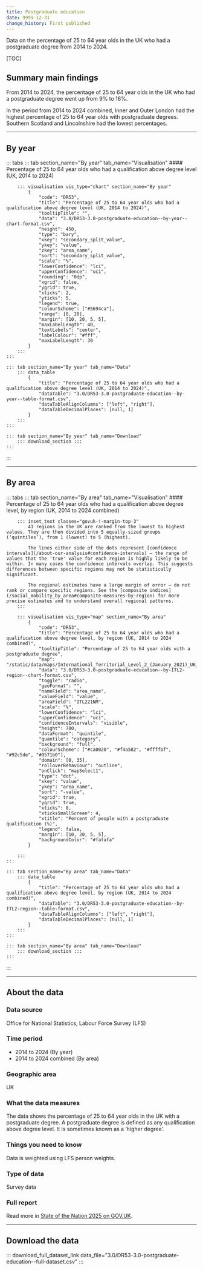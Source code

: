 ```yaml
---
title: Postgraduate education
date: 9999-12-31
change_history: First published
---
```


Data on the percentage of 25 to 64 year olds in the UK who had a postgraduate degree from 2014 to 2024.

[TOC]

## Summary main findings

From 2014 to 2024, the percentage of 25 to 64 year olds in the UK who had a postgraduate degree went up from 9% to 16%. 

In the period from 2014 to 2024 combined, Inner and Outer London had the highest percentage of 25 to 64 year olds with postgraduate degrees. Southern Scotland and Lincolnshire had the lowest percentages. 

---

## By year

::: tabs
    ::: tab section_name="By year" tab_name="Visualisation"
        #### Percentage of 25 to 64 year olds who had a qualification above degree level (UK, 2014 to 2024)

        ::: visualisation vis_type="chart" section_name="By year"
            {
                "code": "DR53",
                "title": "Percentage of 25 to 64 year olds who had a qualification above degree level (UK, 2014 to 2024)",
                "tooltipTitle": "",
                "data": "3.0/DR53-3.0-postgraduate-education--by-year--chart-format.csv",
                "height": 450,
                "type": "bary",
                "xkey": "secondary_split_value",
                "ykey": "value",
                "zkey": "area_name",
                "sort": "secondary_split_value",
                "scale": "%",
                "lowerConfidence": "lci",
                "upperConfidence": "uci",
                "rounding": "0dp",
                "xgrid": false,
                "ygrid": true,
                "xticks": 2,
                "yticks": 5,
                "legend": true,
                "colourScheme": ["#5694ca"],
                "range": [0, 20],
                "margin": [10, 20, 5, 5],
                "maxLabelLength": 40,
                "textLabels": "center",
                "labelColour": "#fff",
                "maxLabelLength": 30
            }
        :::
    :::

    ::: tab section_name="By year" tab_name="Data"
        ::: data_table
            {
                "title": "Percentage of 25 to 64 year olds who had a qualification above degree level (UK, 2014 to 2024)",
                "dataTable": "3.0/DR53-3.0-postgraduate-education--by-year--table-format.csv",
                "dataTableAlignColumns": ["left", "right"],
                "dataTableDecimalPlaces": [null, 1]
            }
        :::
    :::

    ::: tab section_name="By year" tab_name="Download"
        ::: download_section :::
    :::
:::

---

## By area

::: tabs
    ::: tab section_name="By area" tab_name="Visualisation"
        #### Percentage of 25 to 64 year olds who had a qualification above degree level, by region (UK, 2014 to 2024 combined)

        ::: inset_text classes="govuk-!-margin-top-3"
            41 regions in the UK are ranked from the lowest to highest values. They are then divided into 5 equally-sized groups (‘quintiles’), from 1 (lowest) to 5 (highest).
            
            The lines either side of the dots represent [confidence intervals](/about-our-analysis#confidence-intervals) – the range of values that the 'true' value for each region is highly likely to be within. In many cases the confidence intervals overlap. This suggests differences between specific regions may not be statistically significant.
            
            The regional estimates have a large margin of error – do not rank or compare specific regions. See the [composite indices](/social_mobility_by_area#composite-measures-by-region) for more precise estimates and to understand overall regional patterns.
        :::

        ::: visualisation vis_type="map" section_name="By area"
            {
                "code": "DR53",
                "title": "Percentage of 25 to 64 year olds who had a qualification above degree level, by region (UK, 2014 to 2024 combined)",
                "tooltipTitle": "Percentage of 25 to 64 year olds with a postgraduate degree",
                "map": "/static/data/maps/International_Territorial_Level_2_(January_2021)_UK_BUC.json",
                "data": "3.0/DR53-3.0-postgraduate-education--by-ITL2-region--chart-format.csv",
                "toggle": "radio",
                "geoFormat": "",
                "nameField": "area_name",
                "valueField": "value",
                "areaField": "ITL221NM",
                "scale": "%",
                "lowerConfidence": "lci",
                "upperConfidence": "uci",
                "confidenceIntervals": "visible",
                "height": 700,
                "dataFormat": "quintile",
                "quantile": "category",
                "background": "full",
                "colourScheme": ["#ca0020", "#f4a582", "#ffffbf", "#92c5de", "#0571b0"],
                "domain": [0, 35],
                "rolloverBehaviour": "outline",
                "onClick": "mapSelect1",
                "type": "dot",
                "xkey": "value",
                "ykey": "area_name",
                "sort": "-value",
                "xgrid": true,
                "ygrid": true,
                "xticks": 8,
                "xticksSmallScreen": 4,
                "xtitle": "Percent of people with a postgraduate qualification (%)",
                "legend": false,
                "margin": [10, 20, 5, 5],
                "backgroundColor": "#fafafa"
            }
                
        :::
    :::

    ::: tab section_name="By area" tab_name="Data"
        ::: data_table
            {
                "title": "Percentage of 25 to 64 year olds who had a qualification above degree level, by region (UK, 2014 to 2024 combined)",
                "dataTable": "3.0/DR53-3.0-postgraduate-education--by-ITL2-region--table-format.csv",
                "dataTableAlignColumns": ["left", "right"],
                "dataTableDecimalPlaces": [null, 1]
            }
        :::
    :::

    ::: tab section_name="By area" tab_name="Download"
        ::: download_section :::
    :::
:::

---

## About the data

### Data source
Office for National Statistics, Labour Force Survey (LFS) 

### Time period
* 2014 to 2024 (By year)
* 2014 to 2024 combined (By area)

### Geographic area
UK

### What the data measures
The data shows the percentage of 25 to 64 year olds in the UK with a postgraduate degree. A postgraduate degree is defined as any qualification above degree level. It is sometimes known as a ‘higher degree’.

### Things you need to know
Data is weighted using LFS person weights.

### Type of data
Survey data

### Full report
Read more in [State of the Nation 2025 on GOV.UK]().

---

## Download the data

::: download_full_dataset_link data_file="3.0/DR53-3.0-postgraduate-education--full-dataset.csv" :::
